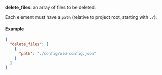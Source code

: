 **delete_files**: an array of files to be deleted.

Each element must have a `path` (relative to project root, starting with `./`).

#### Example

```json
{
  "delete_files": [
    {
      "path": "./config/old-config.json"
    }
  ]
}
```
